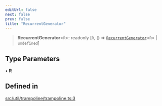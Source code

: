 ```yaml
---
editUrl: false
next: false
prev: false
title: "RecurrentGenerator"
---
```


> **RecurrentGenerator**\<`R`\>: readonly [`R`, () => [`RecurrentGenerator`](/api/type-aliases/recurrentgenerator/)\<`R`\> \| `undefined`]

## Type Parameters

• **R**

## Defined in

[src/util/trampoline/trampoline.ts:3](https://github.com/skyleague/axioms/blob/75fb1c5c977f1940e84e5cdcef2be336d1fd81da/src/util/trampoline/trampoline.ts#L3)
